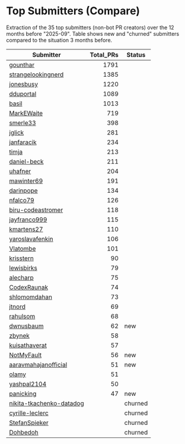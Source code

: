 # Top Submitters (Compare)

Extraction of the 35 top submitters (non-bot PR creators) 
over the 12 months before "2025-09".
Table shows new and "churned" submitters compared 
to the situation 3 months before.


| Submitter                | Total_PRs | Status  |
| ------------------------ | --------: | ------- |
| [gounthar](plot/gounthar.png) |      1791 |         |
| [strangelookingnerd](plot/strangelookingnerd.png) |      1385 |         |
| [jonesbusy](plot/jonesbusy.png) |      1220 |         |
| [dduportal](plot/dduportal.png) |      1089 |         |
| [basil](plot/basil.png) |      1013 |         |
| [MarkEWaite](plot/MarkEWaite.png) |       719 |         |
| [smerle33](plot/smerle33.png) |       398 |         |
| [jglick](plot/jglick.png) |       281 |         |
| [janfaracik](plot/janfaracik.png) |       234 |         |
| [timja](plot/timja.png) |       213 |         |
| [daniel-beck](plot/daniel-beck.png) |       211 |         |
| [uhafner](plot/uhafner.png) |       204 |         |
| [mawinter69](plot/mawinter69.png) |       191 |         |
| [darinpope](plot/darinpope.png) |       134 |         |
| [nfalco79](plot/nfalco79.png) |       126 |         |
| [biru-codeastromer](plot/biru-codeastromer.png) |       118 |         |
| [jayfranco999](plot/jayfranco999.png) |       115 |         |
| [kmartens27](plot/kmartens27.png) |       110 |         |
| [yaroslavafenkin](plot/yaroslavafenkin.png) |       106 |         |
| [Vlatombe](plot/Vlatombe.png) |       101 |         |
| [krisstern](plot/krisstern.png) |        90 |         |
| [lewisbirks](plot/lewisbirks.png) |        79 |         |
| [alecharp](plot/alecharp.png) |        75 |         |
| [CodexRaunak](plot/CodexRaunak.png) |        74 |         |
| [shlomomdahan](plot/shlomomdahan.png) |        73 |         |
| [jtnord](plot/jtnord.png) |        69 |         |
| [rahulsom](plot/rahulsom.png) |        68 |         |
| [dwnusbaum](plot/dwnusbaum.png) |        62 | new     |
| [zbynek](plot/zbynek.png) |        58 |         |
| [kuisathaverat](plot/kuisathaverat.png) |        57 |         |
| [NotMyFault](plot/NotMyFault.png) |        56 | new     |
| [aaravmahajanofficial](plot/aaravmahajanofficial.png) |        51 | new     |
| [olamy](plot/olamy.png) |        51 |         |
| [yashpal2104](plot/yashpal2104.png) |        50 |         |
| [panicking](plot/panicking.png) |        47 | new     |
| [nikita-tkachenko-datadog](plot/nikita-tkachenko-datadog.png) |           | churned |
| [cyrille-leclerc](plot/cyrille-leclerc.png) |           | churned |
| [StefanSpieker](plot/StefanSpieker.png) |           | churned |
| [Dohbedoh](plot/Dohbedoh.png) |           | churned |
